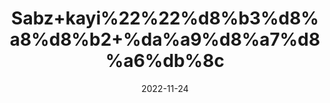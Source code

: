 ---
title: 'Sabz+kayi%22%22%d8%b3%d8%a8%d8%b2+%da%a9%d8%a7%d8%a6%db%8c'
date: '2022-11-24' 
metatag: '' 
inventory: '0' 
draft: false 
# meta description 
shortDescripton: ''
description: 'Chemical+Extracts+%da%a9%d9%85%db%8c%da%a9%d9%84+%d8%b3%d8%aa'
longdescription: ''
tags: ''
brand: ''
subCategory: ''
unit: '50 gm-Pk'
sellCount: '0'
featured: False
# product Price
price: '80.0'
# Product Short Description
shortDescription: ''
productID: '540CAB80-B347-ED11-996A-005056B3A416'
type: 'products'
category: 'Chemical+Extracts+%da%a9%d9%85%db%8c%da%a9%d9%84+%d8%b3%d8%aa' 
thumnailproduct: 'https://eraconnect.blob.core.windows.net/product-images/aminsaddiquidawakhana/8ffdf17f-18b1-453f-9ff1-a8a81904b338.webp' 
images:
  - image: 'https://eraconnect.blob.core.windows.net/product-images/aminsaddiquidawakhana/8ffdf17f-18b1-453f-9ff1-a8a81904b338.webp'  
Variants:
---